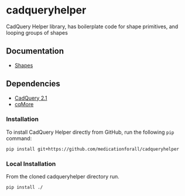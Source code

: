 # cadqueryhelper
CadQuery Helper library, has boilerplate code for shape primitives, and looping groups of shapes 

## Documentation
* [Shapes](./documentation/shapes.md)

## Dependencies
* [CadQuery 2.1](https://github.com/CadQuery/cadquery)
* [cqMore](https://github.com/JustinSDK/cqMore)

### Installation
To install CadQuery Helper directly from GitHub, run the following `pip` command:

	pip install git+https://github.com/medicationforall/cadqueryhelper

### Local Installation
From the cloned cadqueryhelper directory run.

	pip install ./
